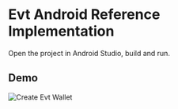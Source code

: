 # Evt Android Reference Implementation

Open the project in Android Studio, build and run.


## Demo
![Create Evt Wallet](screenshots/evt_andoid_reference.gif "create evt wallet demo")

